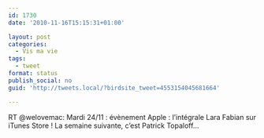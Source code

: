 ```yaml
---
id: 1730
date: '2010-11-16T15:15:31+01:00'

layout: post
categories:
  - Vis ma vie
tags:
  - tweet
format: status
publish_social: no
guid: 'http://tweets.local/?birdsite_tweet=4553154045681664'

---
```


RT @welovemac: Mardi 24/11 : évènement Apple : l’intégrale Lara Fabian sur iTunes Store ! La semaine suivante, c’est Patrick Topaloff…